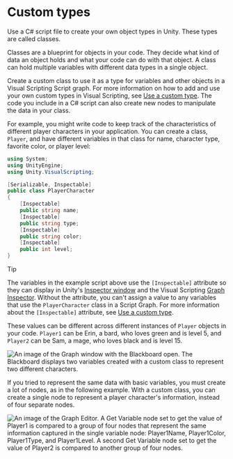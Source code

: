 # Custom types

Use a C# script file to create your own object types in Unity. These types are called classes. 

Classes are a blueprint for objects in your code. They decide what kind of data an object holds and what your code can do with that object. A class can hold multiple variables with different data types in a single object. 

Create a custom class to use it as a type for variables and other objects in a Visual Scripting Script graph. For more information on how to add and use your own custom types in Visual Scripting, see [Use a custom type](vs-using-custom-types.md). The code you include in a C# script can also create new nodes to manipulate the data in your class. 

For example, you might write code to keep track of the characteristics of different player characters in your application. You can create a class, `Player`, and have different variables in that class for name, character type, favorite color, or player level:

```csharp
using System;
using UnityEngine;
using Unity.VisualScripting;

[Serializable, Inspectable]
public class PlayerCharacter
{
    [Inspectable]
    public string name; 
    [Inspectable]
    public string type;
    [Inspectable]
    public string color;
    [Inspectable]
    public int level;
}

```
> [!TIP]
> The variables in the example script above use the `[Inspectable]` attribute so they can display in Unity's [Inspector window](https://docs.unity3d.com/Manual/UsingTheInspector.html) and the Visual Scripting [Graph Inspector](vs-interface-overview.md#the-graph-inspector). Without the attribute, you can't assign a value to any variables that use the `PlayerCharacter` class in a Script Graph. For more information about the `[Inspectable]` attribute, see [Use a custom type](vs-using-custom-types.md).

These values can be different across different instances of `Player` objects in your code. `Player1` can be Erin, a bard, who loves green and is level 5, and `Player2` can be Sam, a mage, who loves black and is level 15. 

![An image of the Graph window with the Blackboard open. The Blackboard displays two variables created with a custom class to represent two different characters.](images/vs-custom-class-example-players.png)

If you tried to represent the same data with basic variables, you must create a lot of nodes, as in the following example. With a custom class, you can create a single node to represent a player character's information, instead of four separate nodes. 

![An image of the Graph Editor. A Get Variable node set to get the value of Player1 is compared to a group of four nodes that represent the same information captured in the single variable node: Player1Name, Player1Color, Player1Type, and Player1Level. A second Get Variable node set to get the value of Player2 is compared to another group of four nodes. ](images\vs-custom-class-example.png)

